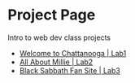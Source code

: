 # Project Page
Intro to web dev class projects

<ul>
    <li><a href="intro_to_html_lab1/index.html" target="_blank">Welcome to Chattanooga | Lab1</a></li>
    <li><a href="html5_intro_css_lab2/index.html" target="_blank">All About Millie | Lab2</a></li>
    <li><a href="advanced_css_lab3/index.html" target="_blank">Black Sabbath Fan Site | Lab3</a></li>
<ul>